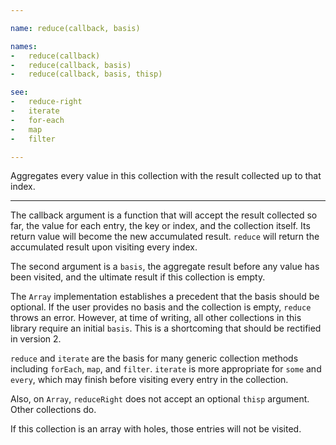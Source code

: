 ```yaml
---

name: reduce(callback, basis)

names:
-   reduce(callback)
-   reduce(callback, basis)
-   reduce(callback, basis, thisp)

see:
-   reduce-right
-   iterate
-   for-each
-   map
-   filter

---
```


Aggregates every value in this collection with the result collected up to that
index.

---

The callback argument is a function that will accept the result collected so
far, the value for each entry, the key or index, and the collection itself.
Its return value will become the new accumulated result.
`reduce` will return the accumulated result upon visiting every index.

The second argument is a `basis`, the aggregate result before any value has been
visited, and the ultimate result if this collection is empty.

The `Array` implementation establishes a precedent that the basis should be
optional.
If the user provides no basis and the collection is empty, `reduce` throws an
error.
However, at time of writing, all other collections in this library require an
initial `basis`.
This is a shortcoming that should be rectified in version 2.

`reduce` and `iterate` are the basis for many generic collection methods
including `forEach`, `map`, and `filter`.
`iterate` is more appropriate for `some` and `every`, which may finish before
visiting every entry in the collection.

Also, on `Array`, `reduceRight` does not accept an optional `thisp` argument.
Other collections do.

If this collection is an array with holes, those entries will not be visited.

